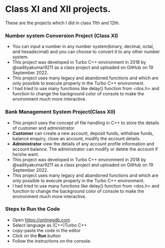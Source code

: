 # Class XI and XII projects.
These are the projects which I did  in class 11th and 12th.

### Number system Conversion Project (Class XI)
 - You can input a number in any number system(binary, decimal, octal, and hexadecimal) and you can choose to convert it to any other number system. 
 - This project was developed in Turbo C++ environment in 2018 by @sadityakumar9211 as a class project and uploaded on GitHub on 19 September 2022. 
 - This project uses many legacy and abandoned functions and which are only possible to execute properly in the Turbo C++ environment. 
 - I had tried to use many functions like delay() function from <dos.h> and function to change the background color of console to make the environment much more interactive. 


### Bank Management System Project(Class XII)
 - This project uses the concept of file handling in C++ to store the details of customer and administrator. 
 - **Customer** can create a new account, deposit funds, withdraw funds, balance enquiry, close an account, modify the account details. 
 - **Administrator** view the details of any account profile information and account balance. The administrator can modify or delete the account if he/she want.
 - This project was developed in Turbo C++ environment in 2018 by @sadityakumar9211 as a class project and uploaded on GitHub on 19 September 2022. 
 - This project uses many legacy and abandoned functions and which are only possible to execute properly in the Turbo C++ environment. 
 - I had tried to use many functions like delay() function from <dos.h> and function to change the background color of console to make the environment much more interactive. 


### Steps to Run the Code
- Open <a href="https://onlinegdb.com" target="_blank">https://onlinegdb.com</a>
- Select language as (C++)Turbo C++
- copy-paste the code in the editor
- Click on the **Run** button
- Follow the instructions on the console.
